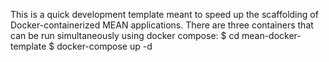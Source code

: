 This is a quick development template meant to speed up the scaffolding of Docker-containerized MEAN applications. There are three containers that can be run simultaneously using docker compose:
    $ cd mean-docker-template
    $ docker-compose up -d
